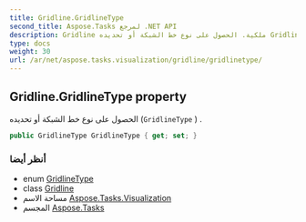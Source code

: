 ```yaml
---
title: Gridline.GridlineType
second_title: Aspose.Tasks لمرجع .NET API
description: Gridline ملكية. الحصول على نوع خط الشبكة أو تحديده GridlineType  .
type: docs
weight: 30
url: /ar/net/aspose.tasks.visualization/gridline/gridlinetype/
---
```

## Gridline.GridlineType property

الحصول على نوع خط الشبكة أو تحديده (`GridlineType` ) .

```csharp
public GridlineType GridlineType { get; set; }
```

### أنظر أيضا

* enum [GridlineType](../../gridlinetype/)
* class [Gridline](../)
* مساحة الاسم [Aspose.Tasks.Visualization](../../gridline/)
* المجسم [Aspose.Tasks](../../../)


